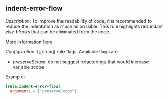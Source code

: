 ## indent-error-flow

_Description_: To improve the readability of code, it is recommended to reduce the indentation as much as possible.
This rule highlights redundant _else-blocks_ that can be eliminated from the code.

More information [here](https://go.dev/wiki/CodeReviewComments#indent-error-flow)

_Configuration_: ([]string) rule flags. Available flags are:

* _preserveScope_: do not suggest refactorings that would increase variable scope

Example:

```toml
[rule.indent-error-flow]
  arguments = ["preserveScope"]
```

